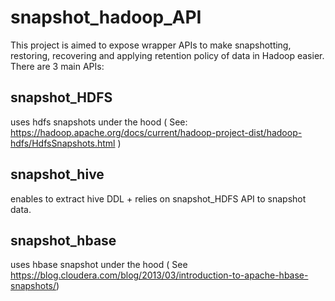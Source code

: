 # snapshot_hadoop_API
This project is aimed to expose wrapper APIs to make snapshotting, restoring, recovering and applying retention policy of data in Hadoop easier. 
There are 3 main APIs:
## snapshot_HDFS 
uses hdfs snapshots under the hood ( See: https://hadoop.apache.org/docs/current/hadoop-project-dist/hadoop-hdfs/HdfsSnapshots.html )
## snapshot_hive
enables to extract hive DDL + relies on snapshot_HDFS API to snapshot data.
## snapshot_hbase 
uses hbase snapshot under the hood ( See https://blog.cloudera.com/blog/2013/03/introduction-to-apache-hbase-snapshots/) 
